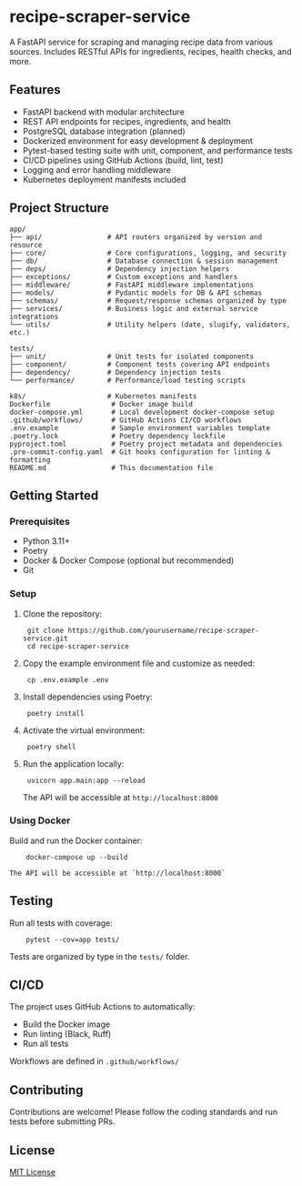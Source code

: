 # recipe-scraper-service

A FastAPI service for scraping and managing recipe data from various sources.
Includes RESTful APIs for ingredients, recipes, health checks, and more.

## Features

- FastAPI backend with modular architecture
- REST API endpoints for recipes, ingredients, and health
- PostgreSQL database integration (planned)
- Dockerized environment for easy development & deployment
- Pytest-based testing suite with unit, component, and performance tests
- CI/CD pipelines using GitHub Actions (build, lint, test)
- Logging and error handling middleware
- Kubernetes deployment manifests included

## Project Structure

    app/
    ├── api/                # API routers organized by version and resource
    ├── core/               # Core configurations, logging, and security
    ├── db/                 # Database connection & session management
    ├── deps/               # Dependency injection helpers
    ├── exceptions/         # Custom exceptions and handlers
    ├── middleware/         # FastAPI middleware implementations
    ├── models/             # Pydantic models for DB & API schemas
    ├── schemas/            # Request/response schemas organized by type
    ├── services/           # Business logic and external service integrations
    └── utils/              # Utility helpers (date, slugify, validators, etc.)

    tests/
    ├── unit/               # Unit tests for isolated components
    ├── component/          # Component tests covering API endpoints
    ├── dependency/         # Dependency injection tests
    └── performance/        # Performance/load testing scripts

    k8s/                    # Kubernetes manifests
    Dockerfile               # Docker image build
    docker-compose.yml       # Local development docker-compose setup
    .github/workflows/       # GitHub Actions CI/CD workflows
    .env.example             # Sample environment variables template
    .poetry.lock             # Poetry dependency lockfile
    pyproject.toml           # Poetry project metadata and dependencies
    .pre-commit-config.yaml  # Git hooks configuration for linting & formatting
    README.md                # This documentation file

## Getting Started

### Prerequisites

- Python 3.11+
- Poetry
- Docker & Docker Compose (optional but recommended)
- Git

### Setup

1. Clone the repository:

        git clone https://github.com/yourusername/recipe-scraper-service.git
        cd recipe-scraper-service

2. Copy the example environment file and customize as needed:

        cp .env.example .env

3. Install dependencies using Poetry:

        poetry install

4. Activate the virtual environment:

        poetry shell

5. Run the application locally:

        uvicorn app.main:app --reload

    The API will be accessible at `http://localhost:8000`

### Using Docker

Build and run the Docker container:

        docker-compose up --build

    The API will be accessible at `http://localhost:8000`

## Testing

Run all tests with coverage:

        pytest --cov=app tests/

Tests are organized by type in the `tests/` folder.

## CI/CD

The project uses GitHub Actions to automatically:

- Build the Docker image
- Run linting (Black, Ruff)
- Run all tests

Workflows are defined in `.github/workflows/`

## Contributing

Contributions are welcome! Please follow the coding standards and run tests before submitting PRs.

## License

[MIT License](LICENSE)
